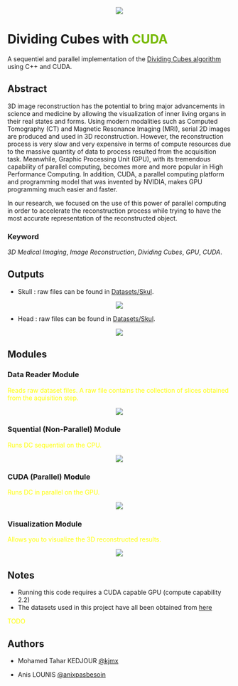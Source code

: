 <p align="center">
    <img src="docs/assets/dividing-cubes-cuda.png">
	<br>
</p>

# Dividing Cubes with <span style="color: #76b900;"> CUDA </span>

A sequentiel and parallel implementation of the [Dividing Cubes algorithm](https://doi.org/10.1118/1.596225) using C++ and CUDA.

## Abstract

3D image reconstruction has the potential to bring major advancements in science and medicine by allowing the visualization of inner living organs in their real states and forms.
Using modern modalities such as Computed Tomography (CT) and Magnetic Resonance Imaging (MRI), serial 2D images are produced and used in 3D reconstruction.
However, the reconstruction process is very slow and very expensive in terms of compute resources due to the massive quantity of data to process resulted from the acquisition task.
Meanwhile, Graphic Processing Unit (GPU), with its tremendous capability of parallel computing, becomes more and more popular in High Performance Computing.
In addition, CUDA, a parallel computing platform and programming model that was invented by NVIDIA, makes GPU programming much easier and faster.

In our research, we focused on the use of this power of parallel computing in order to accelerate the reconstruction process while trying to have the most accurate representation of the reconstructed object.

### Keyword

*3D Medical Imaging*, *Image Reconstruction*, *Dividing Cubes*, *GPU*, *CUDA*.

## Outputs

- Skull : raw files can be found in [Datasets/Skul](Datasets\Skull).

<p align="center">
    <img src="docs/figures/Page-67-Image-88.png">
	<br>
</p>

- Head : raw files can be found in [Datasets/Skul](Datasets\Head).

<p align="center">
    <img src="docs/figures/Page-68-Image-89.png">
	<br>
</p>

## Modules

### Data Reader Module

<span style="color: yellow;">Reads raw dataset files. A raw file contains the collection of slices obtained from the aquisition step.</span>

<p align="center">
    <img src="docs/figures/Page-65-Image-86.png">
	<br>
</p>

### Squential (Non-Parallel) Module

<span style="color: yellow;">Runs DC sequential on the CPU.</span>

<p align="center">
    <img src="docs/figures/Page-62-Image-84.png">
	<br>
</p>

### CUDA (Parallel) Module

<span style="color: yellow;">Runs DC in parallel on the GPU.</span>

<p align="center">
    <img src="docs/figures/Page-63-Image-85.png">
	<br>
</p>

### Visualization Module

<span style="color: yellow;">Allows you to visualize the 3D reconstructed results.</span>

<p align="center">
    <img src="docs/figures/Page-66-Image-87.png">
	<br>
</p>

## Notes

- Running this code requires a CUDA capable GPU (compute capability 2.2)
- The datasets used in this project have all been obtained from [here](http://www.gris.uni-tuebingen.de/edu/areas/scivis/volren/datasets/datasets.html)

<span style="color: yellow;">TODO</span>

## Authors

- Mohamed Tahar KEDJOUR [@kjmx](https://github.com/KjmX)

- Anis LOUNIS [@anixpasbesoin](https://github.com/AnixPasBesoin)